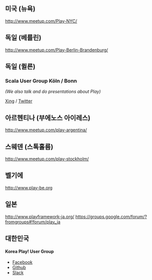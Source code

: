 <!--- Copyright (C) 2009-2015 Typesafe Inc. <http://www.typesafe.com> -->
## 미국 (뉴욕)
http://www.meetup.com/Play-NYC/

## 독일 (베를린)
http://www.meetup.com/Play-Berlin-Brandenburg/

## 독일 (퀼른)
### Scala User Group Köln / Bonn
*(We also talk and do presentations about Play)*

[Xing](http://xing.to/scala) / [Twitter](https://twitter.com/scalacgn)

## 아르헨티나 (부에노스 아이레스)
http://www.meetup.com/play-argentina/

## 스웨덴 (스톡홀름)
http://www.meetup.com/play-stockholm/

## 벨기에
http://www.play-be.org

## 일본
http://www.playframework-ja.org/
https://groups.google.com/forum/?fromgroups#!forum/play_ja

## 대한민국
#### Korea Play! User Group
* [Facebook](https://www.facebook.com/groups/playuser)
* [Github](https://github.com/kpug)
* [Slack](http://kpug.slack.com)
